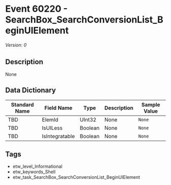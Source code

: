 # Event 60220 - SearchBox_SearchConversionList_BeginUIElement
###### Version: 0

## Description
None

## Data Dictionary
|Standard Name|Field Name|Type|Description|Sample Value|
|---|---|---|---|---|
|TBD|ElemId|UInt32|None|`None`|
|TBD|IsUILess|Boolean|None|`None`|
|TBD|IsIntegratable|Boolean|None|`None`|

## Tags
* etw_level_Informational
* etw_keywords_Shell
* etw_task_SearchBox_SearchConversionList_BeginUIElement